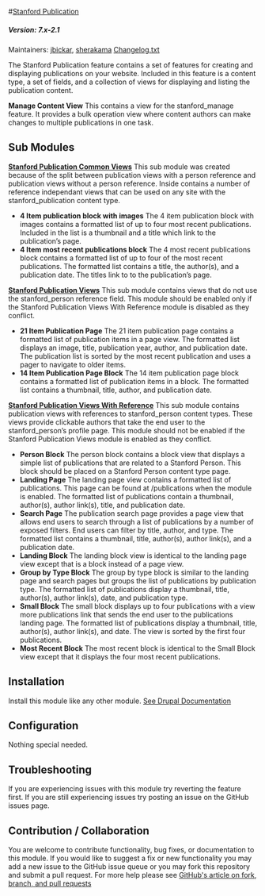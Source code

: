 #[Stanford Publication](https://github.com/SU-SWS/stanford_publication)
##### Version: 7.x-2.1

Maintainers: [jbickar](https://github.com/jbickar), [sherakama](https://github.com/sherakama)
[Changelog.txt](CHANGELOG.txt)

The Stanford Publication feature contains a set of features for creating and displaying publications on your website. Included in this feature is a content type, a set of fields, and a collection of views for displaying and listing the publication content.

**Manage Content View**
This contains a view for the stanford_manage feature. It provides a bulk operation view where content authors can make changes to multiple publications in one task.


Sub Modules
---

**[Stanford Publication Common Views](modules/stanford_publication_common_views)**
This sub module was created because of the split between publication views with a person reference and publication views without a person reference. Inside contains a number of reference independant views that can be used on any site with the stanford_publication content type.

* **4 Item publication block with images**
The 4 item publication block with images contains a formatted list of up to four most recent publications. Included in the list is a thumbnail and a title which link to the publication’s page.
* **4 Item most recent publications block**
The 4 most recent publications block contains a formatted list of up to four of the most recent publications. The formatted list contains a title, the author(s), and a publication date. The titles link to to the publication’s page.

**[Stanford Publication Views](modules/stanford_publication_views)**
This sub module contains views that do not use the stanford_person reference field. This module should be enabled only if the Stanford Publication Views With Reference module is disabled as they conflict.

* **21 Item Publication Page**
The 21 item publication page contains a formatted list of publication items in a page view. The formatted list displays an image, title, publication year, author, and publication date. The publication list is sorted by the most recent publication and uses a pager to navigate to older items.
* **14 Item Publication Page Block**
The 14 item publication page block contains a formatted list of publication items in a block. The formatted list contains a thumbnail, title, author, and publication date.

**[Stanford Publication Views With Reference](modules/stanford_publication_views_reference)**
This sub module contains publication views with references to stanford_person content types. These views provide clickable authors that take the end user to the stanford_person’s profile page. This module should not be enabled if the Stanford Publication Views module is enabled as they conflict.

* **Person Block**
The person block contains a block view that displays a simple list of publications that are related to a Stanford Person. This block should be placed on a Stanford Person content type page.
* **Landing Page**
The landing page view contains a formatted list of publications. This page can be found at /publications when the module is enabled. The formatted list of publications contain a thumbnail, author(s), author link(s), title, and publication date.
* **Search Page**
The publication search page provides a page view that allows end users to search through a list of publications by a number of exposed filters. End users can filter by title, author, and type. The formatted list contains a thumbnail, title, author(s), author link(s), and a publication date.
* **Landing Block**
The landing block view is identical to the landing page view except that is a block instead of a page view.
* **Group by Type Block**
The group by type block is similar to the landing page and search pages but groups the list of publications by publication type. The formatted list of publications display a thumbnail, title, author(s), author link(s), date, and publication type.
* **Small Block**
The small block displays up to four publications with a view more publications link that sends the end user to the publications landing page. The formatted list of publications display a thumbnail, title, author(s), author link(s), and date. The view is sorted by the first four publications.
* **Most Recent Block**
The most recent block is identical to the Small Block view except that it displays the four most recent publications.


Installation
---

Install this module like any other module. [See Drupal Documentation](https://drupal.org/documentation/install/modules-themes/modules-7)

Configuration
---

Nothing special needed.

Troubleshooting
---

If you are experiencing issues with this module try reverting the feature first. If you are still experiencing issues try posting an issue on the GitHub issues page.

Contribution / Collaboration
---

You are welcome to contribute functionality, bug fixes, or documentation to this module. If you would like to suggest a fix or new functionality you may add a new issue to the GitHub issue queue or you may fork this repository and submit a pull request. For more help please see [GitHub's article on fork, branch, and pull requests](https://help.github.com/articles/using-pull-requests)
